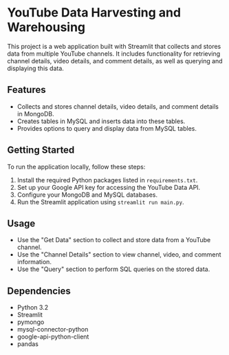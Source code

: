 # YouTube Data Harvesting and Warehousing

This project is a web application built with Streamlit that collects and stores data from multiple YouTube channels. It includes functionality for retrieving channel details, video details, and comment details, as well as querying and displaying this data.

## Features

- Collects and stores channel details, video details, and comment details in MongoDB.
- Creates tables in MySQL and inserts data into these tables.
- Provides options to query and display data from MySQL tables.

## Getting Started

To run the application locally, follow these steps:

1. Install the required Python packages listed in `requirements.txt`.
2. Set up your Google API key for accessing the YouTube Data API.
3. Configure your MongoDB and MySQL databases.
4. Run the Streamlit application using `streamlit run main.py`.

## Usage

- Use the "Get Data" section to collect and store data from a YouTube channel.
- Use the "Channel Details" section to view channel, video, and comment information.
- Use the "Query" section to perform SQL queries on the stored data.

## Dependencies

- Python 3.2
- Streamlit
- pymongo
- mysql-connector-python
- google-api-python-client
- pandas


